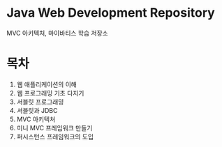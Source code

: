 # Java Web Development Repository
MVC 아키텍처, 마이바티스 학습 저장소

# 목차
01. 웹 애플리케이션의 이해
02. 웹 프로그래밍 기초 다지기
03. 서블릿 프로그래밍
04. 서블릿과 JDBC
05. MVC 아키텍처
06. 미니 MVC 프레임워크 만들기
07. 퍼시스턴스 프레임워크의 도입
